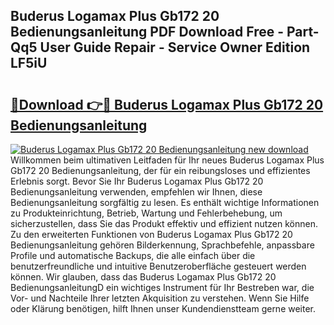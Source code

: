 ## Buderus Logamax Plus Gb172 20 Bedienungsanleitung PDF Download Free - Part-Qq5 User Guide Repair - Service Owner Edition LF5iU

# <h2><a href="http://df35eya.blite.top/?on=Buderus+Logamax+Plus+Gb172+20+Bedienungsanleitung">🔗Download 👉🔴 Buderus Logamax Plus Gb172 20 Bedienungsanleitung</a></h2>

[![Buderus Logamax Plus Gb172 20 Bedienungsanleitung new download](https://i.imgur.com/lujVjoI.png)](http://df35eya.blite.top/?on=Buderus+Logamax+Plus+Gb172+20+Bedienungsanleitung)
Willkommen beim ultimativen Leitfaden für Ihr neues Buderus Logamax Plus Gb172 20 Bedienungsanleitung, der für ein reibungsloses und effizientes Erlebnis sorgt. Bevor Sie Ihr Buderus Logamax Plus Gb172 20 Bedienungsanleitung verwenden, empfehlen wir Ihnen, diese Bedienungsanleitung sorgfältig zu lesen. Es enthält wichtige Informationen zu Produkteinrichtung, Betrieb, Wartung und Fehlerbehebung, um sicherzustellen, dass Sie das Produkt effektiv und effizient nutzen können. Zu den erweiterten Funktionen von Buderus Logamax Plus Gb172 20 Bedienungsanleitung gehören Bilderkennung, Sprachbefehle, anpassbare Profile und automatische Backups, die alle einfach über die benutzerfreundliche und intuitive Benutzeroberfläche gesteuert werden können. Wir glauben, dass das Buderus Logamax Plus Gb172 20 BedienungsanleitungD ein wichtiges Instrument für Ihr Bestreben war, die Vor- und Nachteile Ihrer letzten Akquisition zu verstehen. Wenn Sie Hilfe oder Klärung benötigen, hilft Ihnen unser Kundendienstteam gerne weiter.
